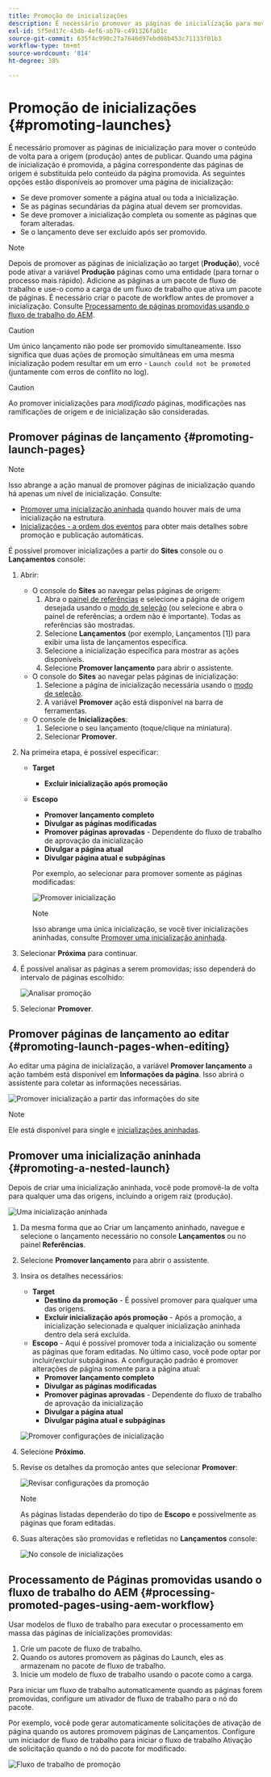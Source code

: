 ```yaml
---
title: Promoção de inicializações
description: É necessário promover as páginas de inicialização para mover o conteúdo de volta para a origem (produção) antes de publicar.
exl-id: 5f5ed17c-43db-4ef6-ab79-c491326fa01c
source-git-commit: 635f4c990c27a7646d97ebd08b453c71133f01b3
workflow-type: tm+mt
source-wordcount: '814'
ht-degree: 38%

---
```


# Promoção de inicializações {#promoting-launches}

É necessário promover as páginas de inicialização para mover o conteúdo de volta para a origem (produção) antes de publicar. Quando uma página de inicialização é promovida, a página correspondente das páginas de origem é substituída pelo conteúdo da página promovida. As seguintes opções estão disponíveis ao promover uma página de inicialização:

* Se deve promover somente a página atual ou toda a inicialização.
* Se as páginas secundárias da página atual devem ser promovidas.
* Se deve promover a inicialização completa ou somente as páginas que foram alteradas.
* Se o lançamento deve ser excluído após ser promovido.

>[!NOTE]
>
>Depois de promover as páginas de inicialização ao target (**Produção**), você pode ativar a variável **Produção** páginas como uma entidade (para tornar o processo mais rápido). Adicione as páginas a um pacote de fluxo de trabalho e use-o como a carga de um fluxo de trabalho que ativa um pacote de páginas. É necessário criar o pacote de workflow antes de promover a inicialização. Consulte [Processamento de páginas promovidas usando o fluxo de trabalho do AEM](#processing-promoted-pages-using-aem-workflow).

>[!CAUTION]
>
>Um único lançamento não pode ser promovido simultaneamente. Isso significa que duas ações de promoção simultâneas em uma mesma inicialização podem resultar em um erro - `Launch could not be promoted` (juntamente com erros de conflito no log).

>[!CAUTION]
>
>Ao promover inicializações para *modificado* páginas, modificações nas ramificações de origem e de inicialização são consideradas.

## Promover páginas de lançamento {#promoting-launch-pages}

>[!NOTE]
>
>Isso abrange a ação manual de promover páginas de inicialização quando há apenas um nível de inicialização. Consulte:
>
>* [Promover uma inicialização aninhada](#promoting-a-nested-launch) quando houver mais de uma inicialização na estrutura.
>* [Inicializações - a ordem dos eventos](/help/sites-cloud/authoring/launches/overview.md#launches-the-order-of-events) para obter mais detalhes sobre promoção e publicação automáticas.
>

É possível promover inicializações a partir do **Sites** console ou o **Lançamentos** console:

1. Abrir:
   * O console do **Sites** ao navegar pelas páginas de origem:
      1. Abra o [painel de referências](/help/sites-cloud/authoring/fundamentals/environment-tools.md#references) e selecione a página de origem desejada usando o [modo de seleção](/help/sites-cloud/authoring/getting-started/basic-handling.md) (ou selecione e abra o painel de referências; a ordem não é importante). Todas as referências são mostradas.
      1. Selecione **Lançamentos** (por exemplo, Lançamentos [1]) para exibir uma lista de lançamentos específica.
      1. Selecione a inicialização específica para mostrar as ações disponíveis.
      1. Selecione **Promover lançamento** para abrir o assistente.
   * O console do **Sites** ao navegar pelas páginas de inicialização:
      1. Selecione a página de inicialização necessária usando o [modo de seleção](/help/sites-cloud/authoring/getting-started/basic-handling.md).
      1. A variável **Promover** ação está disponível na barra de ferramentas.
   * O console de **Inicializações**:
      1. Selecione o seu lançamento (toque/clique na miniatura).
      1. Selecionar **Promover**.
1. Na primeira etapa, é possível especificar:
   * **Target**
      * **Excluir inicialização após promoção**
   * **Escopo**
      * **Promover lançamento completo**
      * **Divulgar as páginas modificadas**
      * **Promover páginas aprovadas** - Dependente do fluxo de trabalho de aprovação da inicialização
      * **Divulgar a página atual**
      * **Divulgar página atual e subpáginas**

     Por exemplo, ao selecionar para promover somente as páginas modificadas:

     ![Promover inicialização](/help/sites-cloud/authoring/assets/launches-promote.png)

     >[!NOTE]
     >
     >Isso abrange uma única inicialização, se você tiver inicializações aninhadas, consulte [Promover uma inicialização aninhada](#promoting-a-nested-launch).
1. Selecionar **Próxima** para continuar.
1. É possível analisar as páginas a serem promovidas; isso dependerá do intervalo de páginas escolhido:

   ![Analisar promoção](/help/sites-cloud/authoring/assets/launches-promote-review.png)

1. Selecionar **Promover**.

## Promover páginas de lançamento ao editar {#promoting-launch-pages-when-editing}

Ao editar uma página de inicialização, a variável **Promover lançamento** a ação também está disponível em **Informações da página**. Isso abrirá o assistente para coletar as informações necessárias.

![Promover inicialização a partir das informações do site](/help/sites-cloud/authoring/assets/launches-promote-page-info.png)

>[!NOTE]
>
>Ele está disponível para single e [inicializações aninhadas](#promoting-a-nested-launch).

## Promover uma inicialização aninhada {#promoting-a-nested-launch}

Depois de criar uma inicialização aninhada, você pode promovê-la de volta para qualquer uma das origens, incluindo a origem raiz (produção).

![Uma inicialização aninhada](/help/sites-cloud/authoring/assets/launches-promoting-nested.png)

1. Da mesma forma que ao Criar um lançamento aninhado, navegue e selecione o lançamento necessário no console **Lançamentos** ou no painel **Referências**.
1. Selecione **Promover lançamento** para abrir o assistente.
1. Insira os detalhes necessários:
   * **Target**
      * **Destino da promoção** - É possível promover para qualquer uma das origens.
      * **Excluir inicialização após promoção** - Após a promoção, a inicialização selecionada e qualquer inicialização aninhada dentro dela será excluída.
   * **Escopo** - Aqui é possível promover toda a inicialização ou somente as páginas que foram editadas. No último caso, você pode optar por incluir/excluir subpáginas. A configuração padrão é promover alterações de página somente para a página atual:
      * **Promover lançamento completo**
      * **Divulgar as páginas modificadas**
      * **Promover páginas aprovadas** - Dependente do fluxo de trabalho de aprovação da inicialização
      * **Divulgar a página atual**
      * **Divulgar página atual e subpáginas**

   ![Promover configurações de inicialização](/help/sites-cloud/authoring/assets/launches-promote-settings.png)

1. Selecione **Próximo**.
1. Revise os detalhes da promoção antes que selecionar **Promover**:

   ![Revisar configurações da promoção](/help/sites-cloud/authoring/assets/launches-promote-review-2.png)

   >[!NOTE]
   >
   >As páginas listadas dependerão do tipo de **Escopo** e possivelmente as páginas que foram editadas.

1. Suas alterações são promovidas e refletidas no **Lançamentos** console:

   ![No console de inicializações](/help/sites-cloud/authoring/assets/launches-console.png)

## Processamento de Páginas promovidas usando o fluxo de trabalho do AEM {#processing-promoted-pages-using-aem-workflow}

Usar modelos de fluxo de trabalho para executar o processamento em massa das páginas de inicializações promovidas:

1. Crie um pacote de fluxo de trabalho.
1. Quando os autores promovem as páginas do Launch, eles as armazenam no pacote de fluxo de trabalho.
1. Inicie um modelo de fluxo de trabalho usando o pacote como a carga.

Para iniciar um fluxo de trabalho automaticamente quando as páginas forem promovidas, configure um ativador de fluxo de trabalho para o nó do pacote. <!--To start a workflow automatically when pages are promoted, [configure a workflow launcher](/help/sites-administering/workflows-starting.md#workflows-launchers) for the package node.-->

Por exemplo, você pode gerar automaticamente solicitações de ativação de página quando os autores promovem páginas de Lançamentos. Configure um iniciador de fluxo de trabalho para iniciar o fluxo de trabalho Ativação de solicitação quando o nó do pacote for modificado.

![Fluxo de trabalho de promoção](/help/sites-cloud/authoring/assets/launches-create-workflow.png)
